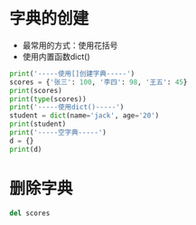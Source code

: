 # 字典的创建
   - 最常用的方式：使用花括号
   - 使用内置函数dict()

```Python
print('-----使用[]创建字典-----')
scores = {'张三': 100, '李四': 98, '王五': 45}
print(scores)
print(type(scores))
print('-----使用dict()-----')
student = dict(name='jack', age='20')
print(student)
print('-----空字典-----')
d = {}
print(d)
```

# 删除字典

```Python
del scores
```
